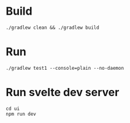 # Build

    ./gradlew clean && ./gradlew build

# Run

    ./gradlew test1 --console=plain --no-daemon

# Run svelte dev server

    cd ui
    npm run dev
